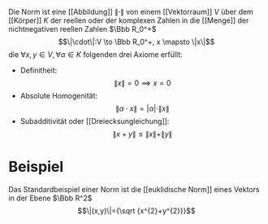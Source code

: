 Die Norm ist eine [[Abbildung]] $\| \cdot \|$ von einem [[Vektorraum]] $V$ über dem [[Körper]] $K$ der reellen oder der komplexen Zahlen in die [[Menge]] der nichtnegativen reellen Zahlen $\Bbb R_0^+$ 
$$\|\cdot\|:V \to \Bbb R_0^+, x \mapsto \|x\|$$
die $\forall x, y \in V, \forall \alpha \in K$ folgenden drei Axiome erfüllt:
- Definitheit: $$\|x\| = 0 \implies x = 0$$
- Absolute Homogenität: $$\|\alpha \cdot x \| = |\alpha| \cdot \|x\|$$
- Subadditivität oder [[Dreiecksungleichung]]:
$$\|x+y\| \leq \|x\| + \|y\|$$
# Beispiel
Das Standardbeispiel einer Norm ist die [[euklidische Norm]] eines Vektors in der Ebene $\Bbb R^2$
$$\|(x,y)\|={\sqrt {x^{2}+y^{2}}}$$